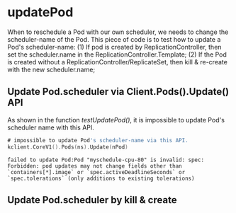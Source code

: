 # updatePod #

When to reschedule a Pod with our own scheduler, we needs to change the scheduler-name of the Pod.
This piece of code is to test how to update a Pod's scheduler-name:
(1) If pod is created by ReplicationController, then set the scheduler.name in the ReplicationController.Template;
(2) If the Pod is created without a ReplicationController/ReplicateSet, then kill & re-create with the new scheduler.name;

## Update Pod.scheduler via Client.Pods().Update() API ##
As shown in the function *testUpdatePod()*, it is impossible to update Pod's scheduler name with this API.
```go
# impossible to update Pod's scheduler-name via this API.
kclient.CoreV1().Pods(ns).Update(nPod)
```

```console
failed to update Pod:Pod "myschedule-cpu-80" is invalid: spec: Forbidden: pod updates may not change fields other than `containers[*].image` or `spec.activeDeadlineSeconds` or `spec.tolerations` (only additions to existing tolerations)
```

## Update Pod.scheduler by kill & create ##

